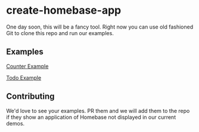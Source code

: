 # create-homebase-app

One day soon, this will be a fancy tool. Right now you can use old fashioned Git to clone this repo and run our examples.

## Examples
[Counter Example](https://github.com/homebaseio/create-homebase-app/tree/main/examples/counter-example)

[Todo Example](https://github.com/homebaseio/create-homebase-app/tree/main/examples/todo-example)

## Contributing
We'd love to see your examples. PR them and we will add them to the repo if they show an application of Homebase not displayed in our current demos.
